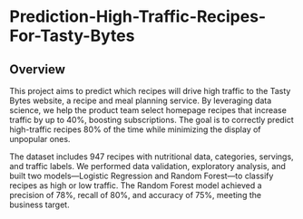 # Prediction-High-Traffic-Recipes-For-Tasty-Bytes
## Overview

This project aims to predict which recipes will drive high traffic to the Tasty Bytes website, a recipe and meal planning service. By leveraging data science, we help the product team select homepage recipes that increase traffic by up to 40%, boosting subscriptions. The goal is to correctly predict high-traffic recipes 80% of the time while minimizing the display of unpopular ones.

The dataset includes 947 recipes with nutritional data, categories, servings, and traffic labels. We performed data validation, exploratory analysis, and built two models—Logistic Regression and Random Forest—to classify recipes as high or low traffic. The Random Forest model achieved a precision of 78%, recall of 80%, and accuracy of 75%, meeting the business target.
